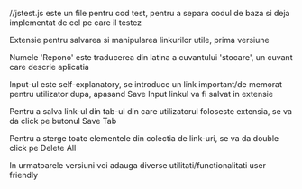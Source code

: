 //jstest.js este un file pentru cod test, pentru a separa codul de baza si deja implementat de cel pe care il testez



  Extensie pentru salvarea si manipularea linkurilor utile, prima versiune

  Numele 'Repono' este traducerea din latina a cuvantului 'stocare', un cuvant care descrie aplicatia

Input-ul este self-explanatory, se introduce un link important/de memorat pentru utilizator dupa, apasand Save Input linkul va fi salvat in extensie

Pentru a salva link-ul din tab-ul din care utilizatorul foloseste extensia, se va da click pe butonul Save Tab 

Pentru a sterge toate elementele din colectia de link-uri, se va da double click pe Delete All

In urmatoarele versiuni voi adauga diverse utilitati/functionalitati user friendly
